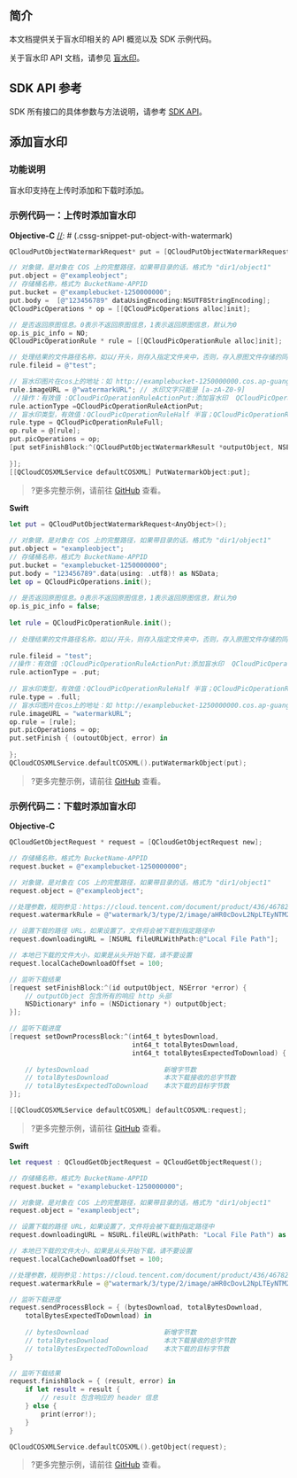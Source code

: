 ## 简介


本文档提供关于盲水印相关的 API 概览以及 SDK 示例代码。

关于盲水印 API 文档，请参见 [盲水印](https://cloud.tencent.com/document/product/436/46782)。

## SDK API 参考

SDK 所有接口的具体参数与方法说明，请参考 [SDK API](https://cos-ios-sdk-doc-1253960454.file.myqcloud.com/)。

## 添加盲水印

### 功能说明


盲水印支持在上传时添加和下载时添加。

### 示例代码一：上传时添加盲水印

**Objective-C**
[//]: # (.cssg-snippet-put-object-with-watermark)
```objective-c
QCloudPutObjectWatermarkRequest* put = [QCloudPutObjectWatermarkRequest new];

// 对象键，是对象在 COS 上的完整路径，如果带目录的话，格式为 "dir1/object1"
put.object = @"exampleobject";
// 存储桶名称，格式为 BucketName-APPID
put.bucket = @"examplebucket-1250000000";
put.body =  [@"123456789" dataUsingEncoding:NSUTF8StringEncoding];
QCloudPicOperations * op = [[QCloudPicOperations alloc]init];

// 是否返回原图信息。0表示不返回原图信息，1表示返回原图信息，默认为0
op.is_pic_info = NO;
QCloudPicOperationRule * rule = [[QCloudPicOperationRule alloc]init];

// 处理结果的文件路径名称，如以/开头，则存入指定文件夹中，否则，存入原图文件存储的同目录
rule.fileid = @"test";

// 盲水印图片在cos上的地址：如 http://examplebucket-1250000000.cos.ap-guangzhou.myqcloud.com/protection_blind_watermark_icon.png
rule.imageURL = @"watermarkURL"; // 水印文字只能是 [a-zA-Z0-9]
 //操作：有效值 :QCloudPicOperationRuleActionPut:添加盲水印  QCloudPicOperationRuleActionExtrac:提取盲水印
rule.actionType =QCloudPicOperationRuleActionPut;
// 盲水印类型，有效值：QCloudPicOperationRuleHalf 半盲；QCloudPicOperationRuleFull: 全盲；QCloudPicOperationRuleText 文字
rule.type = QCloudPicOperationRuleFull;
op.rule = @[rule];
put.picOperations = op;
[put setFinishBlock:^(QCloudPutObjectWatermarkResult *outputObject, NSError *error) {
   
}];
[[QCloudCOSXMLService defaultCOSXML] PutWatermarkObject:put];
```

>?更多完整示例，请前往 [GitHub](https://github.com/tencentyun/cos-snippets/tree/master/iOS/Objc/Examples/cases/PictureOperation.m) 查看。

**Swift**

[//]: # (.cssg-snippet-head-object)
```swift
let put = QCloudPutObjectWatermarkRequest<AnyObject>();
        
// 对象键，是对象在 COS 上的完整路径，如果带目录的话，格式为 "dir1/object1"
put.object = "exampleobject";
// 存储桶名称，格式为 BucketName-APPID
put.bucket = "examplebucket-1250000000";
put.body = "123456789".data(using: .utf8)! as NSData;
let op = QCloudPicOperations.init();
        
// 是否返回原图信息。0表示不返回原图信息，1表示返回原图信息，默认为0
op.is_pic_info = false;
        
let rule = QCloudPicOperationRule.init();
        
// 处理结果的文件路径名称，如以/开头，则存入指定文件夹中，否则，存入原图文件存储的同目录
        
rule.fileid = "test";
//操作：有效值 :QCloudPicOperationRuleActionPut:添加盲水印  QCloudPicOperationRuleActionExtrac:提取盲水印
rule.actionType = .put;
        
// 盲水印类型，有效值：QCloudPicOperationRuleHalf 半盲；QCloudPicOperationRuleFull: 全盲；QCloudPicOperationRuleText 文字
rule.type = .full;
// 盲水印图片在cos上的地址：如 http://examplebucket-1250000000.cos.ap-guangzhou.myqcloud.com/watermark_icon.png
rule.imageURL = "watermarkURL";
op.rule = [rule];
put.picOperations = op;
put.setFinish { (outoutObject, error) in
            
};
QCloudCOSXMLService.defaultCOSXML().putWatermarkObject(put);
```

>?更多完整示例，请前往 [GitHub](https://github.com/tencentyun/cos-snippets/tree/master/iOS/Swift/Examples/cases/PictureOperation.swift) 查看。

### 示例代码二：下载时添加盲水印

**Objective-C**

[//]: # (.cssg-snippet-download-object-with-watermark)
```objective-c
QCloudGetObjectRequest * request = [QCloudGetObjectRequest new];

// 存储桶名称，格式为 BucketName-APPID
request.bucket = @"examplebucket-1250000000";

// 对象键，是对象在 COS 上的完整路径，如果带目录的话，格式为 "dir1/object1"
request.object = @"exampleobject";

//处理参数，规则参见：https://cloud.tencent.com/document/product/436/46782
request.watermarkRule = @"watermark/3/type/2/image/aHR0cDovL2NpLTEyNTM2NTMzNjcuY29zLmFwLWd1YW5nemhvdS5teXFjbG91ZC5jb20vcHJvdGVjdGlvbl9ibGluZF93YXRlcm1hcmtfaWNvbi5wbmc=";

// 设置下载的路径 URL，如果设置了，文件将会被下载到指定路径中
request.downloadingURL = [NSURL fileURLWithPath:@"Local File Path"];

// 本地已下载的文件大小，如果是从头开始下载，请不要设置
request.localCacheDownloadOffset = 100;

// 监听下载结果
[request setFinishBlock:^(id outputObject, NSError *error) {
    // outputObject 包含所有的响应 http 头部
    NSDictionary* info = (NSDictionary *) outputObject;
}];

// 监听下载进度
[request setDownProcessBlock:^(int64_t bytesDownload,
                               int64_t totalBytesDownload,
                               int64_t totalBytesExpectedToDownload) {
    
    // bytesDownload                   新增字节数
    // totalBytesDownload              本次下载接收的总字节数
    // totalBytesExpectedToDownload    本次下载的目标字节数
}];

[[QCloudCOSXMLService defaultCOSXML] defaultCOSXML:request];

```

>?更多完整示例，请前往 [GitHub](https://github.com/tencentyun/cos-snippets/tree/master/iOS/Objc/Examples/cases/PictureOperation.m) 查看。

**Swift**

[//]: # (.cssg-snippet-head-object)
```swift
let request : QCloudGetObjectRequest = QCloudGetObjectRequest();

// 存储桶名称，格式为 BucketName-APPID
request.bucket = "examplebucket-1250000000";

// 对象键，是对象在 COS 上的完整路径，如果带目录的话，格式为 "dir1/object1"
request.object = "exampleobject";

// 设置下载的路径 URL，如果设置了，文件将会被下载到指定路径中
request.downloadingURL = NSURL.fileURL(withPath: "Local File Path") as URL?;

// 本地已下载的文件大小，如果是从头开始下载，请不要设置
request.localCacheDownloadOffset = 100;

//处理参数，规则参见：https://cloud.tencent.com/document/product/436/46782
request.watermarkRule = @"watermark/3/type/2/image/aHR0cDovL2NpLTEyNTM2NTMzNjcuY29zLmFwLWd1YW5nemhvdS5teXFjbG91ZC5jb20vcHJvdGVjdGlvbl9ibGluZF93YXRlcm1hcmtfaWNvbi5wbmc=";

// 监听下载进度
request.sendProcessBlock = { (bytesDownload, totalBytesDownload,
    totalBytesExpectedToDownload) in
    
    // bytesDownload                   新增字节数
    // totalBytesDownload              本次下载接收的总字节数
    // totalBytesExpectedToDownload    本次下载的目标字节数
}

// 监听下载结果
request.finishBlock = { (result, error) in
    if let result = result {
        // result 包含响应的 header 信息
    } else {
        print(error!);
    }
}

QCloudCOSXMLService.defaultCOSXML().getObject(request);
```

>?更多完整示例，请前往 [GitHub](https://github.com/tencentyun/cos-snippets/tree/master/iOS/Swift/Examples/cases/PictureOperation.swift) 查看。
